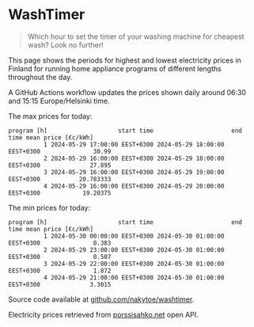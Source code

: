 
# WashTimer

> Which hour to set the timer of your washing machine for cheapest wash? Look no further!

This page shows the periods for highest and lowest electricity prices in Finland 
for running home appliance programs of different lengths throughout the day. 

A GitHub Actions workflow updates the prices shown daily around 06:30 and 15:15 Europe/Helsinki time.

The max prices for today:

	program [h]                    start time                      end time mean price [€c/kWh]
	          1 2024-05-29 17:00:00 EEST+0300 2024-05-29 18:00:00 EEST+0300               30.99
	          2 2024-05-29 16:00:00 EEST+0300 2024-05-29 18:00:00 EEST+0300              27.895
	          3 2024-05-29 16:00:00 EEST+0300 2024-05-29 19:00:00 EEST+0300           20.783333
	          4 2024-05-29 16:00:00 EEST+0300 2024-05-29 20:00:00 EEST+0300            19.20375

The min prices for today:

	program [h]                    start time                      end time mean price [€c/kWh]
	          1 2024-05-30 00:00:00 EEST+0300 2024-05-30 01:00:00 EEST+0300               0.383
	          2 2024-05-29 23:00:00 EEST+0300 2024-05-30 01:00:00 EEST+0300               0.507
	          3 2024-05-29 22:00:00 EEST+0300 2024-05-30 01:00:00 EEST+0300               1.872
	          4 2024-05-29 21:00:00 EEST+0300 2024-05-30 01:00:00 EEST+0300              3.3015


Source code available at [github.com/nakytoe/washtimer](https://github.com/nakytoe/washtimer).

Electricity prices retrieved from [porssisahko.net](https://porssisahko.net/api) open API.
